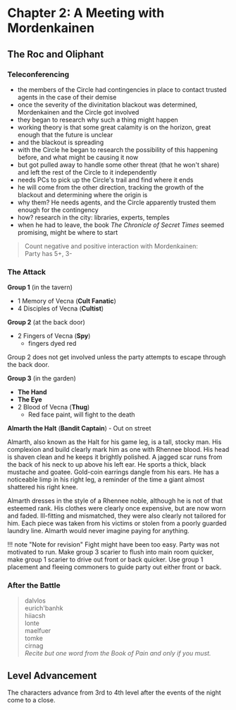 # Chapter 2: A Meeting with Mordenkainen

## The Roc and Oliphant

### Teleconferencing

- the members of the Circle had contingencies in place to contact trusted agents in the case of their demise
- once the severity of the divinitation blackout was determined, Mordenkainen and the Circle got involved
- they began to research why such a thing might happen
- working theory is that some great calamity is on the horizon, great enough that the future is  unclear
- and the blackout is spreading
- with the Circle he began to research the possibility of this happening before, and what might be causing it now
- but got pulled away to handle some other threat (that he won't share) and left the rest of the Circle to it independently
- needs PCs to pick up the Circle's trail and find where it ends
- he will come from the other direction, tracking the growth of the blackout and determining where the origin is
- why them? He needs agents, and the Circle apparently trusted them enough for the contingency
- how? research in the city: libraries, experts, temples
- when he had to leave, the book *The Chronicle of Secret Times* seemed promising, might be where to start

> Count negative and positive interaction with Mordenkainen:  
    Party has 5+, 3-


### The Attack

**Group 1** (in the tavern)  

- 1 Memory of Vecna (**Cult Fanatic**)
- 4 Disciples of Vecna (**Cultist**)

**Group 2** (at the back door)

- 2 Fingers of Vecna (**Spy**)
  - fingers dyed red

Group 2 does not get involved unless the party attempts to escape through the back door.  

**Group 3** (in the garden)

- **The Hand**
- **The Eye**
- 2 Blood of Vecna (**Thug**)
  - Red face paint, will fight to the death

**Almarth the Halt** (**Bandit Captain**) - Out on street  

Almarth, also known as the Halt for his game leg, is a tall, stocky man. His complexion and build clearly mark him as one with Rhennee blood. His head is shaven clean and he keeps it brightly polished. A jagged scar runs from the back of his neck to up above his left ear. He sports a thick, black mustache and goatee. Gold-coin earrings dangle from his ears. He has a noticeable limp in his right leg, a reminder of the time a giant almost shattered his right knee.  

Almarth dresses in the style of a Rhennee noble, although he is not of that esteemed rank. His clothes were clearly once expensive, but are now worn and faded. Ill-fitting and mismatched, they were also clearly not tailored for him. Each piece was taken from his victims or stolen from a poorly guarded laundry line. Almarth would never imagine paying for anything.  

!!! note "Note for revision"
    Fight might have been too easy. Party was not motivated to run.
    Make group 3 scarier to flush into main room quicker, make group 1 scarier to drive out front or back quicker.
    Use group 1 placement and fleeing commoners to guide party out either front or back.


### After the Battle

> dalvlos  
    eurich'banhk  
    hiiacsh  
    lonte  
    maelfuer  
    tomke  
    cirnag  
    *Recite but one word from the Book of Pain and only if you must.*


## Level Advancement

The characters advance from 3rd to 4th level after the events of the night come to a close.
